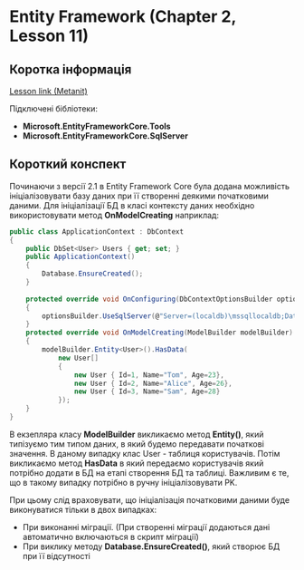 # Entity Framework (Chapter 2, Lesson 11)

## Коротка інформація
[Lesson link (Metanit)](https://metanit.com/sharp/entityframeworkcore/2.14.php)

Підключені бібліотеки:

* **Microsoft.EntityFrameworkCore.Tools**
* **Microsoft.EntityFrameworkCore.SqlServer**

## Короткий конспект

Починаючи з версії 2.1 в Entity Framework Core була додана можливість ініціалізовувати базу даних при її створенні деякими початковими даними.
Для ініціалізації БД в класі контексту даних необхідно використовувати метод **OnModelCreating** наприклад:
```csharp
public class ApplicationContext : DbContext
{
    public DbSet<User> Users { get; set; }
    public ApplicationContext()
    {
        Database.EnsureCreated();
    }
 
    protected override void OnConfiguring(DbContextOptionsBuilder optionsBuilder)
    {
        optionsBuilder.UseSqlServer(@"Server=(localdb)\mssqllocaldb;Database=helloappdb5;Trusted_Connection=True;");
    }
    protected override void OnModelCreating(ModelBuilder modelBuilder)
    {
        modelBuilder.Entity<User>().HasData(
            new User[] 
            {
                new User { Id=1, Name="Tom", Age=23},
                new User { Id=2, Name="Alice", Age=26},
                new User { Id=3, Name="Sam", Age=28}
            });
    }
}
```
В екзепляра класу **ModelBuilder** викликаємо метод **Entity<T>()**, який типізуємо тим типом даних, в який будемо передавати початкові значення.
В даному випадку клас User - таблиця користувачів. Потім викликаємо метод **HasData** в який передаємо користувачів який потрібно додати в БД
на етапі створення БД та таблиці. Важливим є те, що в такому випадку потрібно в ручну ініціалізовувати PK.

При цьому слід враховувати, що ініціалізація початковими даними буде виконуватися тільки в двох випадках:

* При виконанні міграції. (При створенні міграції додаються дані автоматично включаються в скрипт міграції)
* При виклику методу **Database.EnsureCreated()**, який створює БД при її відсутності

